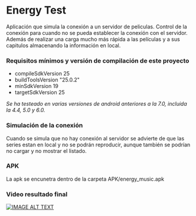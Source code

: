 # Energy Test

Aplicación que simula la conexión a un servidor de peliculas. Control de la conexión para cuando no se pueda establecer la conexión con el servidor. Además de realizar una carga mucho más rápida a las películas y a sus capitulos almacenando la información en local.

### Requisitos mínimos y versión de compilación de este proyecto

<ul>
    <li>compileSdkVersion 25</li>
    <li>buildToolsVersion "25.0.2"</li>
    <li>minSdkVersion 19</li>
    <li>targetSdkVersion 25</li>
</ul>

*Se ha testeado en varias versiones de android anteriores a la 7.0, incluida la 4.4, 5.0 y 6.0.*

### Simulación de la conexión

Cuando se simula que no hay conexión al servidor se advierte de que las series estan en local y no se podrán reproducir, aunque también se podrían no cargar y no mostrar el listado.

### APK

La apk se encunetra dentro de la carpeta APK/energy_music.apk

### Video resultado final 
[![IMAGE ALT TEXT](http://img.youtube.com/vi/xKvPvaaKnYM/0.jpg)](https://www.youtube.com/embed/xKvPvaaKnYM "Energy Test")


